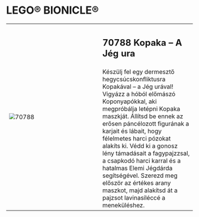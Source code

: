 # LEGO® BIONICLE®

<table width="100%">
<tr>
<td rowspan="2" width="50%"><img alt="70788" src="https://www.lego.com/cdn/product-assets/product.img.pri/70788_Prod.jpg"></td>
<td><h2>70788 Kopaka – A Jég ura</h2></td>
</tr>
<tr>
<td>Készülj fel egy dermesztő hegycsúcskonfliktusra Kopakával – a Jég urával! Vigyázz a hóból előmászó Koponyapókkal, aki megpróbálja letépni Kopaka maszkját. Állítsd be ennek az erősen páncélozott figurának a karjait és lábait, hogy félelmetes harci pózokat alakíts ki. Védd ki a gonosz lény támadásait a fagypajzzsal, a csapkodó harci karral és a hatalmas Elemi Jégdárda segítségével. Szerezd meg először az értékes arany maszkot, majd alakítsd át a pajzsot lavinasíléccé a meneküléshez.</td>
</tr>
</table>